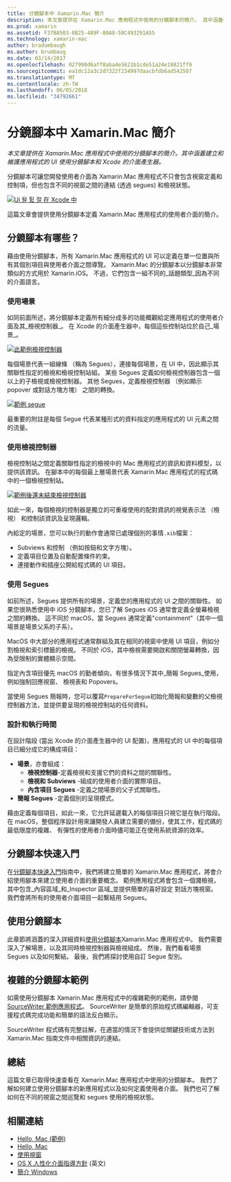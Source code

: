```yaml
---
title: 分鏡腳本中 Xamarin.Mac 簡介
description: 本文章提供在 Xamarin.Mac 應用程式中使用的分鏡腳本的簡介。 其中涵蓋使用分鏡腳本和 Xcode 的 Interface Builder 建立與維護應用程式的 UI。
ms.prod: xamarin
ms.assetid: F37BA503-0B25-489F-80A8-58C493291A55
ms.technology: xamarin-mac
author: bradumbaugh
ms.author: brumbaug
ms.date: 03/14/2017
ms.openlocfilehash: 027998d6aff8aba4e5621b1cde51a24e18821ff9
ms.sourcegitcommit: ea1dc12a3c2d7322f234997daacbfdb6ad542507
ms.translationtype: MT
ms.contentlocale: zh-TW
ms.lasthandoff: 06/05/2018
ms.locfileid: "34792661"
---
```

# <a name="introduction-to-storyboards-in-xamarinmac"></a>分鏡腳本中 Xamarin.Mac 簡介

_本文章提供在 Xamarin.Mac 應用程式中使用的分鏡腳本的簡介。其中涵蓋建立和維護應用程式的 UI 使用分鏡腳本和 Xcode 的介面產生器。_

分鏡腳本可讓您開發使用者介面為 Xamarin.Mac 應用程式不只會包含視窗定義和控制項，但也包含不同的視窗之間的連結 (透過 segues) 和檢視狀態。

[![](images/intro01.png "Ui 돨 튌 절 在 Xcode 中")](images/intro01.png#lightbox)

這篇文章會提供使用分鏡腳本定義 Xamarin.Mac 應用程式的使用者介面的簡介。

<a name="What-are-Storyboards" />

## <a name="what-are-storyboards"></a>分鏡腳本有哪些？

藉由使用分鏡腳本，所有 Xamarin.Mac 應用程式的 UI 可以定義在單一位置與所有其個別項目與使用者介面之間導覽。 Xamarin.Mac 的分鏡腳本以分鏡腳本非常類似的方式用於 Xamarin.iOS。 不過，它們包含一組不同的_話題類型_因為不同的介面語言。

<a name="Working-with-Scenes" />

### <a name="working-with-scenes"></a>使用場景

如同前面所述，將分鏡腳本定義所有細分成多的功能概觀給定應用程式的使用者介面及其_檢視控制器_。 在 Xcode 的介面產生器中，每個這些控制站位於自己_場景_。

[![](images/intro02.png "此範例檢視控制器")](images/intro02.png#lightbox)

每個場景代表一組線條 （稱為 Segues），連接每個場景，在 UI 中，因此顯示其關聯性指定的檢視和檢視控制站組。 某些 Segues 定義如何檢視控制器包含一個以上的子檢視或檢視控制器。 其他 Segues，定義檢視控制器 （例如顯示 popover 或對話方塊方塊） 之間的轉換。 

[![](images/intro03.png "範例 segue")](images/intro03.png#lightbox)

最重要的附註是每個 Segue 代表某種形式的資料指定的應用程式的 UI 元素之間的流量。

<a name="Working-with-View-Controllers" />

### <a name="working-with-view-controllers"></a>使用檢視控制器

檢視控制站之間定義關聯性指定的檢視中的 Mac 應用程式的資訊和資料模型，以提供該資訊。 在腳本中的每個最上層場景代表 Xamarin.Mac 應用程式的程式碼中的一個檢視控制站。

[![](images/intro04.png "範例後還未結束檢視控制器")](images/intro04.png#lightbox)

如此一來，每個檢視的控制器是獨立的可重複使用的配對資訊的視覺表示法 （檢視） 和控制該資訊及呈現邏輯。

內給定的場景，您可以執行的動作會通常已處理個別的事情`.xib`檔案： 

 - Subviews 和控制 （例如按鈕和文字方塊）。
 - 定義項目位置及自動配置條件約束。
 - 連接動作和插座公開給程式碼的 UI 項目。

<a name="Working-with-Segues" />

### <a name="working-with-segues"></a>使用 Segues

如前所述，Segues 提供所有的場景，定義您的應用程式的 UI 之間的關聯性。 如果您很熟悉使用中 iOS 分鏡腳本，您已了解 Segues iOS 通常會定義全螢幕檢視之間的轉換。 這不同於 macOS，當 Segues 通常定義"containment"（其中一個場景是場景父系的子系）。

MacOS 中大部分的應用程式通常群組及其在相同的視窗中使用 UI 項目，例如分割檢視和索引標籤的檢視。 不同於 iOS，其中檢視需要開啟和關閉螢幕轉換，因為受限制的實體顯示空間。

指定內含項目優先 macOS 的勤者傾向，有很多情況下其中_簡報 Segues_使用，例如強制回應視窗、 檢視表和 Popovers。

當使用 Segues 簡報時，您可以覆寫`PrepareForSegue`初始化簡報和變數的父檢視控制器方法，並提供要呈現的檢視控制站的任何資料。

<a name="Design-and-Run-Times" />

### <a name="design-and-run-times"></a>設計和執行時間

在設計階段 (當出 Xcode 的介面產生器中的 UI 配置)，應用程式的 UI 中的每個項目已細分成它的構成項目：

- **場景**，亦會組成：
    - **檢視控制器**-定義檢視和支援它們的資料之間的關聯性。
    - **檢視和 Subviews** -組成的使用者介面的實際項目。
    - **內含項目 Segues** -定義之間場景的父子式關聯性。
- **簡報 Segues** -定義個別的呈現模式。 

藉由定義每個項目，如此一來，它允許延遲載入的每個項目只視它是在執行階段。 在 macOS，整個程序設計用來讓開發人員建立需要的備份，使其工作，程式碼的最低限度的複雜、 有彈性的使用者介面時儘可能正在使用系統資源的效率。

<a name="Storyboard-Quick-Start" />

## <a name="storyboard-quick-start"></a>分鏡腳本快速入門

在[分鏡腳本快速入門](~/mac/platform/storyboards/quickstart.md)指南中，我們將建立簡單的 Xamarin.Mac 應用程式，將會介紹使用腳本來建立使用者介面的重要概念。 範例應用程式將會包含一個濺檢視，其中包含_內容區域_和_Inspector 區域_並提供簡單的喜好設定 對話方塊視窗。 我們會將所有的使用者介面項目一起繫結用 Segues。

<a name="Working-with-Storyboards" />

## <a name="working-with-storyboards"></a>使用分鏡腳本

此章節將涵蓋的深入詳細資料[使用分鏡腳本](~/mac/platform/storyboards/indepth.md)Xamarin.Mac 應用程式中。 我們需要深入了解場景，以及其同時檢視控制器與檢視組成。 然後，我們看看場景 Segues 以及如何繫結。 最後，我們將探討使用自訂 Segue 型別。 

<a name="Complex-Storyboard-Example" />

## <a name="complex-storyboard-example"></a>複雜的分鏡腳本範例

如需使用分鏡腳本 Xamarin.Mac 應用程式中的複雜範例的範例，請參閱[SourceWriter 範例應用程式](https://developer.xamarin.com/samples/mac/SourceWriter/)。 SourceWriter 是簡單的原始程式碼編輯器，可支援程式碼完成功能和簡單的語法反白顯示。

SourceWriter 程式碼有完整註解，在適當的情況下會提供從關鍵技術或方法到 Xamarin.Mac 指南文件中相關資訊的連結。

<a name="Summary" />

## <a name="summary"></a>總結

這篇文章已取得快速查看在 Xamarin.Mac 應用程式中使用的分鏡腳本。 我們了解如何建立使用分鏡腳本的新應用程式以及如何定義使用者介面。 我們也可了解如何在不同的視窗之間巡覽和 segues 使用的檢視狀態。


## <a name="related-links"></a>相關連結

- [Hello, Mac (範例)](https://developer.xamarin.com/samples/mac/Hello_Mac/)
- [Hello, Mac](~/mac/get-started/hello-mac.md)
- [使用視窗](~/mac/user-interface/window.md)
- [OS X 人性化介面指導方針](https://developer.apple.com/library/mac/documentation/UserExperience/Conceptual/OSXHIGuidelines/) \(英文\)
- [簡介 Windows](https://developer.apple.com/library/mac/documentation/Cocoa/Conceptual/WinPanel/Introduction.html#//apple_ref/doc/uid/10000031-SW1)

